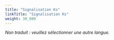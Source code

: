```yaml
---
title: "Signalisation Ks"
linkTitle: "Signalisation Ks"
weight: 30_000
---
```

 
_Non traduit : veuillez sélectionner une autre langue._
 